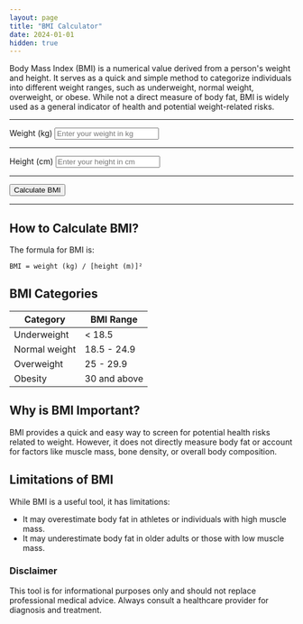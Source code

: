 ```yaml
---
layout: page
title: "BMI Calculator"
date: 2024-01-01
hidden: true
---
```


Body Mass Index (BMI) is a numerical value derived from a person's weight and height. It serves as a quick and simple method to categorize individuals into different weight ranges, such as underweight, normal weight, overweight, or obese. While not a direct measure of body fat, BMI is widely used as a general indicator of health and potential weight-related risks.

---

<div class="card">
    <div class="card-body">
        <form id="bmiForm">
            <div class="mb-3">
                <label for="weight" class="form-label">Weight (kg)</label>
                <input type="number" class="form-control" id="weight" placeholder="Enter your weight in kg" required>
            </div><hr>
            <div class="mb-3">
                <label for="height" class="form-label">Height (cm)</label>
                <input type="number" class="form-control" id="height" placeholder="Enter your height in cm" required>
            </div><hr>
            <button type="button" class="btn btn-primary w-100" onclick="calculateBMI()">Calculate BMI</button><hr>
        </form>
        <div class="mt-4">
            <div id="resultCard" class="card text-center d-none">
                <div id="result" class="card-body fw-bold"></div>
            </div>
        </div>
    </div>
</div>

<script src="/assets/js/calculator.js"></script>

## How to Calculate BMI?

The formula for BMI is:

```
BMI = weight (kg) / [height (m)]²
```

## BMI Categories

| Category           | BMI Range       |
|--------------------|-----------------|
| Underweight        | < 18.5          |
| Normal weight      | 18.5 - 24.9     |
| Overweight         | 25 - 29.9       |
| Obesity            | 30 and above    |

## Why is BMI Important?

BMI provides a quick and easy way to screen for potential health risks related to weight. However, it does not directly measure body fat or account for factors like muscle mass, bone density, or overall body composition.

## Limitations of BMI

While BMI is a useful tool, it has limitations:

- It may overestimate body fat in athletes or individuals with high muscle mass.
- It may underestimate body fat in older adults or those with low muscle mass.

### Disclaimer
This tool is for informational purposes only and should not replace professional medical advice. Always consult a healthcare provider for diagnosis and treatment.